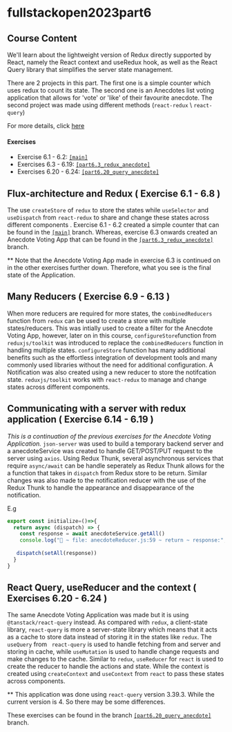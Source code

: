 # fullstackopen2023part6
## Course Content
We'll learn about the lightweight version of Redux directly supported by React, namely the React context and useRedux hook, as well as the React Query library that simplifies the server state management.

There are 2 projects in this part. The first one is a simple counter which uses redux to count its state. The second one is an Anecdotes list voting application that allows for 'vote' or 'like' of their favourite anecdote. The second project was made using different methods (```react-redux``` \ ```react-query```)

For more details, click [here](https://fullstackopen.com/en/part6/flux_architecture_and_redux)

#### Exercises
- Exercise 6.1 - 6.2: [```[main]```](https://github.com/xhello00o/fullstackopen2023part6/tree/main)
- Exercises 6.3 - 6.19: [```[part6.3_redux_anecdote]```](https://github.com/xhello00o/fullstackopen2023part6/tree/part6.3_redux_anecdote/)
- Exercises 6.20 - 6.24: [```[part6.20_query_anecdote]```](https://github.com/xhello00o/fullstackopen2023part6/blob/part6.20_query_anecdote)

## Flux-architecture and Redux ( Exercise 6.1 - 6.8 )
The use ```createStore``` of ```redux``` to store the states while ```useSelector``` and ```useDispatch``` from ```react-redux``` to share and change these states across different components . Exercise 6.1 - 6.2 created a simple counter that can be found in the [```[main]```](https://github.com/xhello00o/fullstackopen2023part6/tree/main) branch. Whereas, exercise 6.3 onwards created an Anecdote Voting App that can be found in the [```[part6.3_redux_anecdote]```](https://github.com/xhello00o/fullstackopen2023part6/tree/part6.3_redux_anecdote/) branch. 

** Note that the Anecdote Voting App made in exercise 6.3 is continued on in the other exercises further down. Therefore, what you see is the final state of the Application.

## Many Reducers ( Exercise 6.9 - 6.13 )
When more reducers are required for more states, the ```combinedReducers``` function from ```redux``` can be used to create a store with multiple states/reducers. This was intially used to create a filter for the Anecdote Voting App, however, later on in this course, ```configureStore```function from ```reduxjs/toolkit``` was introduced to replace the ```combinedReducers``` function in handling multiple states. ```configureStore``` function has many additional benefits such as the effortless integration of development tools and many commonly used libraries without the need for additional configuration. 
A Notification was also created using a new reducer to store the notifcation state. ```reduxjs/toolkit``` works with ```react-redux``` to manage and change states across different components.

## Communicating with a server with redux application ( Exercise 6.14 - 6.19 )
_This is a continuation of the previous exercises for the Anecdote Voting Application._
```json-server``` was used to build a temporary backend server and a anecdoteService was created to handle GET/POST/PUT request to the server using ```axios```. Using Redux Thunk, several asynchronous services that require ```async/await``` can be handle seperately as Redux Thunk allows for the a function that takes in ```dispatch``` from Redux store to be return. Similar changes was also made to the notification reducer with the use of the Redux Thunk to handle the appearance and disappearance of the notification. 

E.g
```javascript
export const initialize=()=>{
  return async (dispatch) => {
    const response = await anecdoteService.getAll()
    console.log("🚀 ~ file: anecdoteReducer.js:59 ~ return ~ response:", response)
    
   dispatch(setAll(response))
  }
}
```
## React Query, useReducer and the context ( Exercises 6.20 - 6.24 )
The same Anecdote Voting Application was made but it is using ```@tanstack/react-query``` instead. As compared with ```redux```, a client-state library, ```react-query``` is more a server-state library which means that it acts as a cache to store data instead of storing it in the states like ```redux```. The ```useQuery```  from ``` react-query``` is used to handle fetching from and server and storing in cache, while ```useMutation``` is used to handle change requests and make changes to the cache. Similar to ```redux```, ```useReducer``` for ```react``` is used to create the reducer to handle the actions and state. While the context is created using ```createContext``` and ```useContext``` from ```react``` to pass these states across components. 

** This application was done using ```react-query``` version 3.39.3. While the current version is 4. So there may be some differences.

These exercises can be found in the branch [```[part6.20_query_anecdote]```](https://github.com/xhello00o/fullstackopen2023part6/blob/part6.20_query_anecdote) branch. 
